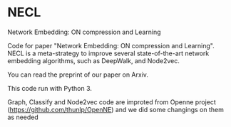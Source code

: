 # NECL
Network Embedding: ON compression and Learning

Code for  paper "Network Embedding: ON compression and Learning". NECL is a meta-strategy to improve several state-of-the-art network embedding algorithms, such as DeepWalk, and Node2vec.

You can read the preprint of our paper on Arxiv.

This code run with Python 3.

Graph, Classify and Node2vec code are improted from Openne project (https://github.com/thunlp/OpenNE) and we did some changings on them as needed

